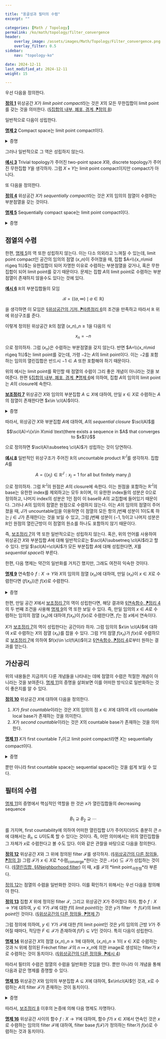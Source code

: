 ```yaml
---

title: "옹골성과 필터의 수렴"
excerpt: ""

categories: [Math / Topology]
permalink: /ko/math/topology/filter_convergence
header:
    overlay_image: /assets/images/Math/Topology/Filter_convergence.png
    overlay_filter: 0.5
sidebar: 
    nav: "topology-ko"

date: 2024-12-11
last_modified_at: 2024-12-11
weight: 15

---
```


우선 다음을 정의한다.

<div class="definition" markdown="1">

<ins id="def1">**정의 1**</ins> 위상공간 $X$가 *limit point compact*라는 것은 $X$의 모든 무한집합이 limit point를 갖는 것을 의미한다. ([§집합의 내부, 폐포, 경계, ⁋정의 8](/ko/math/topology/other_concepts#def8))

</div>

일반적으로 다음이 성립한다.

<div class="proposition" markdown="1">

<ins id="prop22">**명제 2**</ins> Compact space는 limit point compact이다.

</div>
<details class="proof" markdown="1">
<summary>증명</summary>

결론에 반하여 limit point compact가 아닌 compact space $X$를 가정하자. 그럼 limit point를 갖지 않는 무한집합 $A$가 존재하며, 따라서 [§집합의 내부, 폐포, 경계, ⁋정의 8](/ko/math/topology/other_concepts#def8) 이후의 논증에 의하여 $\cl(A)\setminus A=\emptyset$이어야 한다. 즉 $A$는 닫힌집합이어야 하고, 따라서 compact이다. 한편 각각의 $a\in A$ 또한 $A$의 limit point가 아니므로, $a$의 적당한 열린근방 $U_a$가 존재하여 $A\cap U_a=\\{a\\}$이도록 할 수 있다. 그럼 $(U\_a)\_{a\in A}$는 finite subcover를 갖지 않는 $A$의 open covering이므로 모순이다.

</details>

그러나 일반적으로 그 역은 성립하지 않는다.

<div class="example" markdown="1">

<ins id="ex3">**예시 3**</ins> Trivial topology가 주어진 two-point space $X$와, discrete topology가 주어진 무한집합 $Y$을 생각하자. 그럼 $X\times Y$는 limit point compact이지만 compact가 아니다.

</div>

또 다음을 정의한다.

<div class="definition" markdown="1">

<ins id="def4">**정의 4**</ins> 위상공간 $X$가 *sequentially compact*라는 것은 $X$의 임의의 점열이 수렴하는 부분점열을 갖는 것이다.

</div>

<div class="proposition" markdown="1">

<ins id="prop5">**명제 5**</ins> Sequentially compact space는 limit point compact이다.

</div>
<details class="proof" markdown="1">
<summary>증명</summary>

$X$가 sequentially compact space라 하고, limit point를 갖지 않는 무한집합 $A$가 존재한다고 가정하자. 그럼 $A$의 적당한 countable subset $A'$를 택하여 이를 점열 $(x\_n)\_{n\geq k}$로 만들 수 있다. 그럼 $X$는 sequentially compact이므로 수렴하는 부분점열을 가지며, 이 점열이 $x$로 수렴한다 하면 $x$가 $A'$의 limit point가 되고 따라서 $A$의 limit point가 되는 것을 확인할 수 있다. 

</details>

## 점열의 수렴

한편, [명제 5](#prop5)의 역 또한 성립하지 않는다. 이는 다소 의외라고 느껴질 수 있는데, limit point compact인 공간의 임의의 점열 $(x\_n)$이 주어졌을 때, 집합 $A=\\{x_n\mid n\geq 1\\}$는 유한집합이 되어 자명한 이유로 수렴하는 부분점열을 갖거나, 혹은 무한집합이 되어 limit point를 갖기 때문이다. 문제는 집합 $A$의 limit point로 수렴하는 부분점열이 존재하지 않을수도 있다는 것에 있다. 

<div class="example" markdown="1">

<ins id="ex6">**예시 6**</ins> $\mathbb{R}$의 부분집합들의 모임

$$\mathcal{B}=\{(a,\infty)\mid a\in \mathbb{R}\}$$

을 생각하면 이 모임은 [§위상공간의 기저, ⁋따름정리 6](/ko/math/topology/topological_bases#cor6)의 조건을 만족하고 따라서 $\mathbb{R}$ 위에 위상구조를 준다.

이렇게 정의된 위상공간 $\mathbb{R}$의 점열 $(x\_n)\_{n\geq 1}$을 다음의 식

$$x_n=-n$$

으로 정의하자. 그럼 $(x_n)$은 수렴하는 부분점열을 갖지 않는다. 반면 $A=\\{x_n\mid n\geq 1\\}$는 limit point를 갖는데, 가령 $-2$는 $A$의 limit point이다. 이는 $-2$를 포함하는 임의의 열린집합은 반드시 $-1\in A$ 또한 포함해야 하기 때문이다.

</div>

위의 예시는 limit point를 확인할 때 점열의 수렴이 그리 좋은 개념이 아니라는 것을 보여준다. 한편 [§집합의 내부, 폐포, 경계, ⁋명제 6](/ko/math/topology/other_concepts#prop6)에 의하여, 집합 $A$의 임의의 limit point는 $A$의 closure에 속한다. 

<div class="proposition" markdown="1">

<ins id="lem7">**보조정리 7**</ins> 위상공간 $X$와 임의의 부분집합 $A\subseteq X$에 대하여, 만일 $x\in X$로 수렴하는 $A$의 점열이 존재한다면 $x\in \cl(A)$이다.

</div>
<details class="proof" markdown="1">
<summary>증명</summary>

$x$의 임의의 열린근방 $U$를 택하자. 그럼 $x$로 수렴하는 점열 $(x_n)$이 존재하므로, 적당한 $N\in \mathbb{N}$가 존재하여 $n\geq N$이면 $x_n\in U$이다. 그럼 $x_N\in U\cap A$이므로 $U\cap A\neq \emptyset$이고, 따라서 $x\in \cl(A)$이다.

</details>

따라서, 위상공간 $X$와 부분집합 $A$에 대하여, $A$의 *sequential closure* $\scl(A)$를 

$$\scl(A)=\{x\in X\mid \text{there exists a sequence in $A$ that converges to $x$}\}$$

으로 정의하면 $\scl(A)\subseteq \cl(A)$가 성립하는 것이 당연하다. 

<div class="example" markdown="1">

<ins id="ex8">**예시 8**</ins> 일반적인 위상구조가 주어진 $\mathbb{R}$의 uncountable product $\mathbb{R}^J$를 생각하자. 집합 $A$를

$$A=\{(x_j)\in \mathbb{R}^J: x_j=1\text{ for all but finitely many $j$}\}$$

으로 정의하자. 그럼 $\mathbb{R}^J$의 원점은 $A$의 closure에 속한다. 이는 원점을 포함하는 $\mathbb{R}^J$의 base는 유한한 index를 제외하고는 모두 $\mathbb{R}$이며, 이 유한한 index들의 성분은 $0$으로 정의하고, 나머지 index의 성분은 $1$인 점이 이 base와 $A$의 교집합에 들어있기 때문이다. 그러나 $A$의 임의의 점열은 원점으로 수렴하지 않는다. 이는 $A$의 임의의 점열이 주어졌을 때, $J$가 uncountable임을 이용하면 이 점열의 모든 항의 $j$번째 성분이 $1$이도록 하는 $j\in J$가 존재한다는 것을 보일 수 있고, 그럼 $j$번째 성분이 $(-1,1)$이고 나머지 성분은 $\mathbb{R}$인 원점의 열린근방이 이 점열의 원소를 하나도 포함하지 않기 때문이다.

</div>

즉, [보조정리 7](#lem7)의 역 또한 일반적으로는 성립하지 않는다. 혹은, 위의 언어를 사용하여 위상공간 $X$와 부분집합 $A$에 대해 일반적으로는 $\scl(A)\subsetneq \cl(A)$라고 할 수 있다. 만일 $\scl(A)=\cl(A)$가 모든 부분집합 $A$에 대해 성립한다면, $X$를 *sequential space*라 부른다.

한편, 다음 명제는 약간의 일반화를 거치긴 했지만, 그래도 여전히 익숙한 것이다.

<div class="proposition" markdown="1">

<ins id="prop9">**명제 9**</ins> 연속함수 $f:X \rightarrow Y$와 $X$의 임의의 점열 $(x_n)$에 대하여, 만일 $(x_n)$이 $x\in X$로 수렴한다면 $(f(x_n))$은 $f(x)$로 수렴한다.

</div>
<details class="proof" markdown="1">
<summary>증명</summary>

$f(x)$의 임의의 열린근방 $V$를 택하자. 그럼 $f$는 연속함수이므로 $f^{-1}(V)$는 $x$의 열린근방이다. 따라서 적당한 $N\in \mathbb{N}$가 존재하여 $n\geq N$이면 $x_n\in f^{-1}(V)$이다. 그럼 $f(x_n)\in V$이므로 $(f(x_n))$은 $f(x)$로 수렴한다.

</details>

한편, 만일 공간 $X$에서 [보조정리 7](#lem7)의 역이 성립한다면, 해당 결과와 [§연속함수, ⁋정리 4](/ko/math/topology/continuous_functions#thm4)의 두 번째 조건을 사용해 [명제 9](#prop9)의 역 또한 보일 수 있다. 즉, 만일 임의의 $x\in A$로 수렴하는 임의의 점열 $(x_n)$에 대하여 $f(x_n)$이 $f(x)$로 수렴한다면, $f$는 점 $x$에서 연속이다.

$X$가 [보조정리 7](#lem7)의 역이 성립한다는 공간이라 하자. 그럼 임의의 $x\in \cl(A)$에 대하여 $x$로 수렴하는 $X$의 점열 $(x_n)$를 잡을 수 있다. 그럼 $Y$의 점열 $f(x_n)$가 $f(x)$로 수렴하므로 [보조정리 7](#lem7)에 의하여 $f(x)\in \cl(f(A))$이고 [§연속함수, ⁋정리 4](/ko/math/topology/continuous_functions#thm4)로부터 원하는 결과를 얻는다.

## 가산공리

위의 내용들은 지금까지 다룬 개념들을 나타내는 데에 점열의 수렴은 적절한 개념이 아니라는 것을 보여준다. [명제 11](#prop11)의 증명을 살펴보면 이를 어떠한 방식으로 일반화하는 것이 좋은지를 알 수 있다.

<div class="definition" markdown="1">

<ins id="def10">**정의 10**</ins> 위상공간 $X$에 대하여 다음을 정의한다.

1. $X$가 *first countable*이라는 것은 $X$의 임의의 점 $x\in X$에 대하여 $x$의 countable local base가 존재하는 것을 의미한다.
2. $X$가 *second countable*이라는 것은 $X$의 countable base가 존재하는 것을 의미한다.

</div>

<div class="proposition" markdown="1">

<ins id="prop11">**명제 11**</ins> $X$가 first countable $T_1$이고 limit point compact라면 $X$는 sequentially compact이다. 

</div>
<details class="proof" markdown="1">
<summary>증명</summary>

앞서 언급한 것과 같이 임의의 점열 $(x\_n)$이 주어졌을 때, 집합 $A=\\{x_n\mid n\geq 1\\}$는 유한집합이 되어 자명한 이유로 수렴하는 부분점열을 갖거나, 혹은 무한집합이 되어 limit point $x$를 갖는다. 만일 $x=x_n$가 무한히 많은 $n$에 대해 성립한다면 또 다시 자명한 이유로 $x$에 수렴하는 부분점열을 잡을 수 있으므로, $x_n=x$를 만족하는 $n$아 오직 유한 개밖에 없다고 가정할 수 있고 이는 점열의 수렴에 영향을 주지 않으므로 일반성을 잃지 않고 $x_n\neq x$가 모든 $n$에 대해 성립한다고 가정할 수 있다. 

한편 $X$는 first countable이므로, $x$의 countable local base $\mathcal{B}(x)$를 생각할 수 있다. $\mathcal{B}(x)$의 원소를 $B_1,B_2,\ldots$와 같이 적는다면, $B_n$을 $B_1\cap\cdots\cap B_n$으로 바꾸어 $B_{n+1}\subseteq B_n$이 모든 $n$에 대해 성립하도록 할 수 있다. 

이제 $B_1$은 $x$를 포함하는 열린집합이고 $x$는 $A$의 limit point이므로, 적당한 $n_1$이 존재하여 $x\_{n\_1}\in B_1$이도록 할 수 있다. 이제 $X$가 $T_1$이므로 $x$를 포함하지만 $x_1,\ldots,x\_{n\_1}$을 포함하지 않는 열린집합 $U\_2$가 존재한다. 그럼 $U\_2\cap B\_2$는 다시 $x$를 포함하는 열린집합이고 $x$는 $A$의 limit point이므로, 적당한 $n_2$가 존재하여 $x\_{n\_2}\in U_2\cap B_2$이도록 할 수 있다. 이 과정을 반복하여 $x$로 수렴하는 $A$의 부분점열을 잡을 수 있다.

</details>

뿐만 아니라 first countable space는 sequential space라는 것을 쉽게 보일 수 있다. 

## 필터의 수렴

[명제 11](#prop11)의 증명에서 핵심적인 역할을 한 것은 $x$가 열린집합들의 decreasing sequence

$$B_1\supseteq B_2\supseteq\cdots$$

를 가지며, first countability에 의하여 어떠한 열린집합 $U$가 주어지더라도 충분히 큰 $n$에 대해서는 $B_n\subseteq U$이도록 할 수 있다는 것이다. 즉, 어떤 의미에서는 위의 열린집합들 그 자체가 $x$로 수렴한다고 볼 수도 있다. 이와 같은 관찰을 바탕으로 다음을 정의한다.

<div class="definition" markdown="1">

<ins id="def12">**정의 12**</ins> 위상공간 $X$와 그 위에 정의된 filter $\mathcal{F}$를 생각하자. ([§위상공간의 다른 정의들, ⁋정의 3](/ko/math/topology/equivalent_formulations_of_topology#def3)) 그럼 $\mathcal{F}$가 $x\in X$로 *수렴<sub>converge</sub>*한다는 것은 $\mathcal{N}(x)\subseteq \mathcal{F}$가 성립하는 것이다. ([§열린집합, §§Neighborhood filter](/ko/math/topology/open_sets#neighborhood-filter)) 이 때, $x$를 $\mathcal{F}$의 *limit point<sub>극한점</sub>*라 부른다. 

</div>

[정의 12](#def12)는 점열의 수렴을 일반화한 것이다. 이를 확인하기 위해서는 우선 다음을 정의해야 한다.

<div class="definition" markdown="1">

<ins id="def13">**정의 13**</ins> 집합 $X$ 위에 정의된 filter $\mathcal{F}$, 그리고 위상공간 $X$가 주어졌다 하자. 함수 $f:X \rightarrow Y$에 대하여, $y\in Y$가 $\mathcal{F}$에 대한 $f$의 *limit point*라는 것은 $y$가 filter ${\uparrow}f(\mathcal{F})$의 limit point인 것이다. ([§위상공간의 다른 정의들, ⁋명제 7](/ko/math/topology/equivalent_formulations_of_topology#prop7))

</div>

그럼 정의에 의하여, $y\in Y$가 $\mathcal{F}$에 대한 $f$의 limit point인 것은 $y$의 임의의 근방 $V$가 주어질 때마다, 적당한 $F\in \mathcal{F}$가 존재하여 $f(F)\subseteq V$인 것이다. 특히 다음이 성립한다.

<div class="proposition" markdown="1">

<ins id="prop14">**명제 14**</ins> 위상공간 $X$의 점열 $(x\_n)\_{n\geq 1}$에 대하여, $(x\_n)\_{n\geq 1}$이 $x\in X$로 수렴하는 것과 $\mathbb{N}$ 위에 정의된 Fréchet filter $\mathcal{F}$의 $n\mapsto x\_n$에 의한 image로 생성되는 filter가 $x$로 수렴하는 것이 동치이다. ([§위상공간의 다른 정의들, ⁋예시 4](/ko/math/topology/equivalent_formulations_of_topology#ex4))

</div>

따라서 필터의 수렴은 점열의 수렴을 일반화한 것임을 안다. 뿐만 아니라 이 개념을 통해 다음과 같은 명제를 증명할 수 있다. 

<div class="proposition" markdown="1">

<ins id="prop15">**명제 15**</ins> 위상공간 $X$와 임의의 부분집합 $A\subseteq X$에 대하여, $x\in\cl(A)$인 것과, $x$로 수렴하는 $A$의 filter $\mathcal{F}$가 존재하는 것이 동치이다.

</div>
<details class="proof" markdown="1">
<summary>증명</summary>

우선 $x$로 수렴하는 $A$의 filter $\mathcal{F}$가 존재한다 하자. 즉 $\mathcal{F}$는 원소 $A$와 부분집합 $\mathcal{N}(x)$를 포함한다. 따라서 filter의 정의에 의하여, 임의의 근방 $U\in \mathcal{N}(x)$에 대하여 $U\cap A\neq\emptyset$이다. 

거꾸로 $x\in \cl(A)$라 하자. 그럼 $x$의 임의의 근방 $U$에 대하여, $U\cap A\neq\emptyset$이므로 다음 식

$$\mathcal{N}(x)\vert_A=\{U\cap A\mid U\in \mathcal{N}(x)\}$$

은 filter base를 정의한다. 이제 $\mathcal{F}$를 $\mathcal{N}(x)\vert_A$에 의해 정의되는 filter라 하면 원하는 결과를 얻는다.

</details>

따라서, [보조정리 8](#lem8) 이후의 논증에 의해 다음 명제도 자명하다.

<div class="proposition" markdown="1">

<ins id="prop16">**명제 16**</ins> 위상공간 사이의 함수 $f:X \rightarrow Y$에 대하여, 함수 $f$가 $x\in X$에서 연속인 것은 $x$로 수렴하는 임의의 filter $\mathcal{F}$에 대하여, filter base $f(\mathcal{F})$가 정의하는 filter가 $f(x)$로 수렴하는 것과 동치이다. 

</div>
